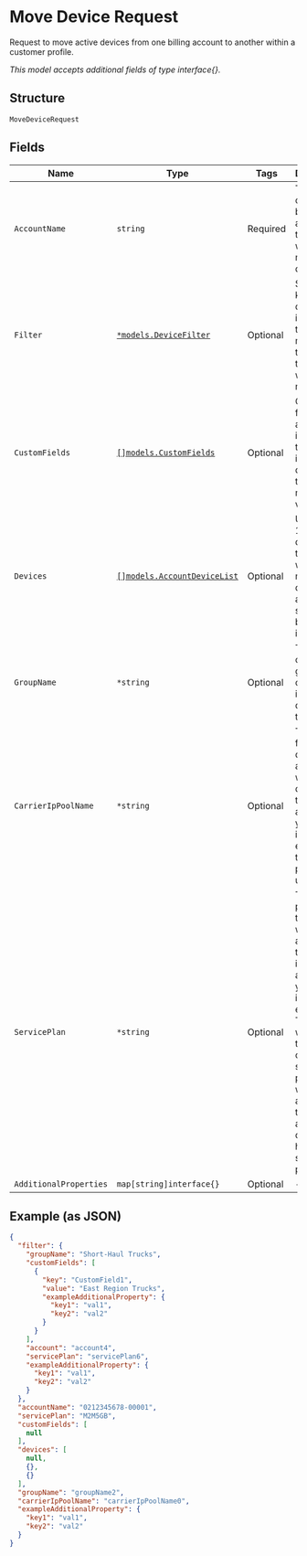 
# Move Device Request

Request to move active devices from one billing account to another within a customer profile.

*This model accepts additional fields of type interface{}.*

## Structure

`MoveDeviceRequest`

## Fields

| Name | Type | Tags | Description |
|  --- | --- | --- | --- |
| `AccountName` | `string` | Required | The name of the billing account that you want to move the devices to. |
| `Filter` | [`*models.DeviceFilter`](../../doc/models/device-filter.md) | Optional | Specify the kind of the device identifier, the type of match, and the string that you want to match. |
| `CustomFields` | [`[]models.CustomFields`](../../doc/models/custom-fields.md) | Optional | Custom field names and values, if you want to only include devices that have matching values. |
| `Devices` | [`[]models.AccountDeviceList`](../../doc/models/account-device-list.md) | Optional | Up to 10,000 devices that you want to move to a different account, specified by device identifier. |
| `GroupName` | `*string` | Optional | The name of a device group, to only include devices in that group. |
| `CarrierIpPoolName` | `*string` | Optional | The pool from which device IP addresses will be derived in the new account. If you do not include this element, the default pool will be used. |
| `ServicePlan` | `*string` | Optional | The service plan code that you want to assign to the devices in the new account. If you do not include this element, ThingSpace will attempt to use the current service plan, which will result in a error if the new account does not have that service plan. |
| `AdditionalProperties` | `map[string]interface{}` | Optional | - |

## Example (as JSON)

```json
{
  "filter": {
    "groupName": "Short-Haul Trucks",
    "customFields": [
      {
        "key": "CustomField1",
        "value": "East Region Trucks",
        "exampleAdditionalProperty": {
          "key1": "val1",
          "key2": "val2"
        }
      }
    ],
    "account": "account4",
    "servicePlan": "servicePlan6",
    "exampleAdditionalProperty": {
      "key1": "val1",
      "key2": "val2"
    }
  },
  "accountName": "0212345678-00001",
  "servicePlan": "M2M5GB",
  "customFields": [
    null
  ],
  "devices": [
    null,
    {},
    {}
  ],
  "groupName": "groupName2",
  "carrierIpPoolName": "carrierIpPoolName0",
  "exampleAdditionalProperty": {
    "key1": "val1",
    "key2": "val2"
  }
}
```

